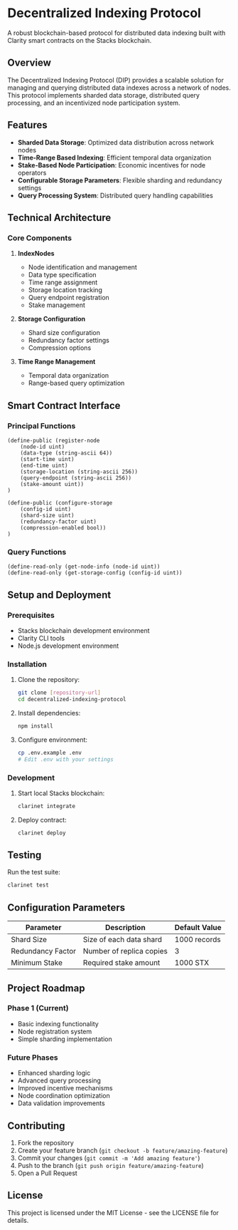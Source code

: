 # Decentralized Indexing Protocol

A robust blockchain-based protocol for distributed data indexing built with Clarity smart contracts on the Stacks blockchain.

## Overview

The Decentralized Indexing Protocol (DIP) provides a scalable solution for managing and querying distributed data indexes across a network of nodes. This protocol implements sharded data storage, distributed query processing, and an incentivized node participation system.

## Features

- **Sharded Data Storage**: Optimized data distribution across network nodes
- **Time-Range Based Indexing**: Efficient temporal data organization
- **Stake-Based Node Participation**: Economic incentives for node operators
- **Configurable Storage Parameters**: Flexible sharding and redundancy settings
- **Query Processing System**: Distributed query handling capabilities

## Technical Architecture

### Core Components

1. **IndexNodes**
   - Node identification and management
   - Data type specification
   - Time range assignment
   - Storage location tracking
   - Query endpoint registration
   - Stake management

2. **Storage Configuration**
   - Shard size configuration
   - Redundancy factor settings
   - Compression options

3. **Time Range Management**
   - Temporal data organization
   - Range-based query optimization

## Smart Contract Interface

### Principal Functions

```clarity
(define-public (register-node 
    (node-id uint) 
    (data-type (string-ascii 64))
    (start-time uint)
    (end-time uint)
    (storage-location (string-ascii 256))
    (query-endpoint (string-ascii 256))
    (stake-amount uint))
)

(define-public (configure-storage
    (config-id uint)
    (shard-size uint)
    (redundancy-factor uint)
    (compression-enabled bool))
)
```

### Query Functions

```clarity
(define-read-only (get-node-info (node-id uint))
(define-read-only (get-storage-config (config-id uint))
```

## Setup and Deployment

### Prerequisites

- Stacks blockchain development environment
- Clarity CLI tools
- Node.js development environment

### Installation

1. Clone the repository:
   ```bash
   git clone [repository-url]
   cd decentralized-indexing-protocol
   ```

2. Install dependencies:
   ```bash
   npm install
   ```

3. Configure environment:
   ```bash
   cp .env.example .env
   # Edit .env with your settings
   ```

### Development

1. Start local Stacks blockchain:
   ```bash
   clarinet integrate
   ```

2. Deploy contract:
   ```bash
   clarinet deploy
   ```

## Testing

Run the test suite:
```bash
clarinet test
```

## Configuration Parameters

| Parameter | Description | Default Value |
|-----------|-------------|---------------|
| Shard Size | Size of each data shard | 1000 records |
| Redundancy Factor | Number of replica copies | 3 |
| Minimum Stake | Required stake amount | 1000 STX |

## Project Roadmap

### Phase 1 (Current)
- Basic indexing functionality
- Node registration system
- Simple sharding implementation

### Future Phases
- Enhanced sharding logic
- Advanced query processing
- Improved incentive mechanisms
- Node coordination optimization
- Data validation improvements

## Contributing

1. Fork the repository
2. Create your feature branch (`git checkout -b feature/amazing-feature`)
3. Commit your changes (`git commit -m 'Add amazing feature'`)
4. Push to the branch (`git push origin feature/amazing-feature`)
5. Open a Pull Request

## License

This project is licensed under the MIT License - see the LICENSE file for details.
